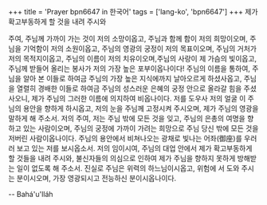 +++
title = 'Prayer bpn6647 in 한국어'
tags = ['lang-ko', 'bpn6647']
+++
제가 확고부동하게 할 것을 내려 주시와

주여, 주님께 가까이 가는 것이 저의 소망이옵고, 주님과 함께 함이 저의 희망이오며, 주님을 기억함이 저의 소원이옵고, 주님의 영광의 궁정이 저의 목표이오며, 주님의 거처가 저의 목적지이옵고, 주님의 이름이 저의 치유이오며,주님의 사랑이 제 가슴의 빛이옵고, 주님께 받들어 올리는 봉사가 저의 가장 높은 포부이옵나이다! 주님의 이름을 통하여, 주님을 알아 본 이들로 하여금 주님의 가장 높은 지식에까지 날아오르게 하셨사옵고, 주님을 열렬히 경배한 이들로 하여금 주님의 성스러운 은혜의 궁정 안으로 올라갈 힘을 주셨사오니, 제가 주님의 그러한 이름에 의지하여 비옵나이다. 저를 도우사 저의 얼굴 이 주님의 용안을 향하게 하시옵고, 저의 눈을 주님께 고정시켜 주시오며, 제가 주님의 영광을 말하게 해 주소서.
저의 주여, 저는 주님 밖에 모든 것을 잊고, 주님의 은총의 여명을 향하고 있는 사람이오며, 주님의 궁정에 가까이 가려는 희망으로 주님 당신 밖에 모든 것을 저버린 사람이옵나이다. 주님의 용안에서 비쳐나오는 광채로 빛나는 어좌(御座)를 우러러 보고 있는 저를 보시옵소서. 저의 임이시여, 주님의 대업 안에서 제가 확고부동하게 할 것들을 내려 주시와, 불신자들의 의심으로 인하여 제가 주님을 향하지 못하게 방해받는 일이 없도록 해 주소서.
진실로 주님은 위력의 하느님이시옵고, 위험에 서 도와 주시는 분이시오며, 가장 영광되시고 전능하신 분이시옵나이다.

-- Bahá'u'lláh
